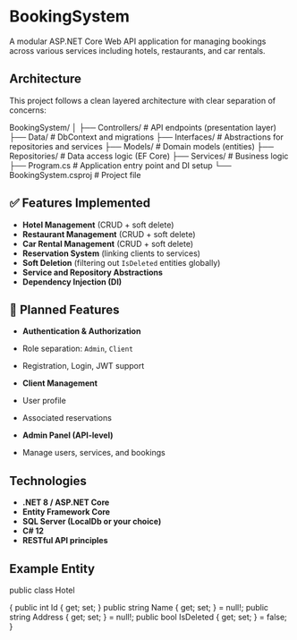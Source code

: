 ﻿# BookingSystem

A modular ASP.NET Core Web API application for managing bookings across various services including hotels, restaurants, and car rentals.

## Architecture

This project follows a clean layered architecture with clear separation of concerns:

BookingSystem/
│
├── Controllers/ # API endpoints (presentation layer)
├── Data/ # DbContext and migrations
├── Interfaces/ # Abstractions for repositories and services
├── Models/ # Domain models (entities)
├── Repositories/ # Data access logic (EF Core)
├── Services/ # Business logic
├── Program.cs # Application entry point and DI setup
└── BookingSystem.csproj # Project file


## ✅ Features Implemented

-  **Hotel Management** (CRUD + soft delete)
-  **Restaurant Management** (CRUD + soft delete)
-  **Car Rental Management** (CRUD + soft delete)
-  **Reservation System** (linking clients to services)
-  **Soft Deletion** (filtering out `IsDeleted` entities globally)
-  **Service and Repository Abstractions**
-  **Dependency Injection (DI)**

## 🔧 Planned Features

  - **Authentication & Authorization**
  
  - Role separation: `Admin`, `Client`
  - Registration, Login, JWT support

  - **Client Management**
   
  - User profile
  - Associated reservations

  - **Admin Panel (API-level)**
  
  - Manage users, services, and bookings

## Technologies

- **.NET 8 / ASP.NET Core**
- **Entity Framework Core**
- **SQL Server (LocalDb or your choice)**
- **C# 12**
- **RESTful API principles**

## Example Entity

public class Hotel

{
    public int Id { get; set; }
    public string Name { get; set; } = null!;
    public string Address { get; set; } = null!;
    public bool IsDeleted { get; set; } = false;
}








